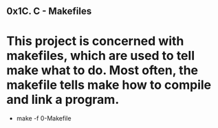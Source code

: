 ## 0x1C. C - Makefiles
# This project is concerned with makefiles, which are used to tell make what to do. Most often, the makefile tells make how to compile and link a program.
* make -f 0-Makefile